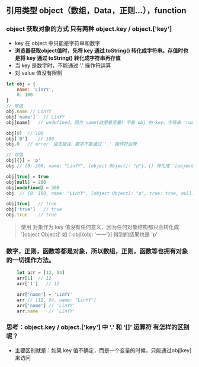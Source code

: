 ## 引用类型 object（数组，Data，正则...），function
### object 获取对象的方式 只有两种 object.key / object.['key']
* key 在 object 中只能是字符串和数字
* **浏览器获取object值时，先将 key 通过 toString() 转化成字符串。存值时也是将 key 通过 toString() 转化成字符串再存值**
* 当 key 是数字时，不能通过 '.' 操作符运算
* 对 value 值没有限制

``` js
let obj = {
    name: 'LinYY',
    0: 100
}
// 取值
obj.name // LinYY
obj['name']   // LinYY
obj[name]   // undefined，因为 name(这里是变量) 不是 obj 的 key，字符串 'name' 才是

obj[0]  // 100
obj['0']    // 100
obj.0   // error：语法错误，数字不能通过 '.' 操作符运算

// 存值
obj[{}] = 'p'
obj // {0: 100, name: "LinYY", [object Object]: "p"}，{} 转化成 '[object Object]' 字符串原因就是浏览器先使用 toString() 转化成的字符串。

obj[true] = true  
obj[null] = 200
obj[undefined] = 300
obj  // {0: 100, name: "LinYY", [object Object]: "p", true: true, null: 200, undefined: 300}

obj[true]   // true
obj['true']   // true
obj.true    // true
```

> 使用 对象作为 key 值没有任何意义，因为任何对象结构都只会转化成 '[object Object]'
    如：obj[{obj: '一一'}] 得到的结果也是 'p'

### 数字，正则，函数等都是对象，所以数组，正则，函数等也拥有对象的一切操作方法。
``` js
    let arr = [12, 34]
    arr[1]  // 12
    arr['1']   // 12

    arr['name'] = 'LinYY'
    arr // [12, 34, name: "LinYY"]
    arr['name'] // 'LinYY'
    arr.name    // 'LinYY'
```
### 思考：object.key / object.['key'] 中 '.' 和 '[]' 运算符 有怎样的区别呢？
+ 主要区别就是：如果 key 值不确定，而是一个变量的时候，只能通过obj[key]来访问
